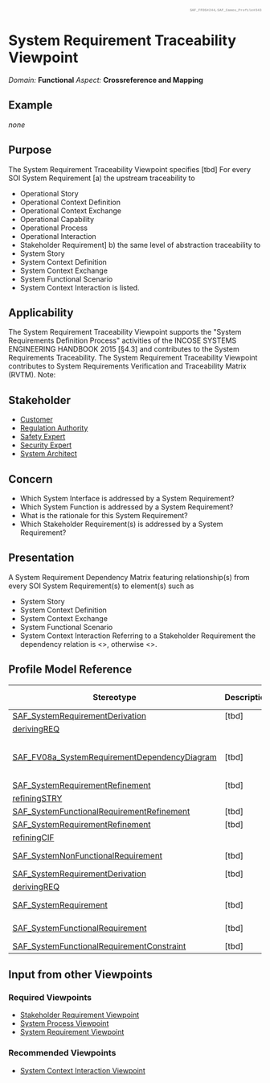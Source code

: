 <div style="text-align: right; font-family: courier; color:gray;font-size: 50%">SAF_FFDS#244,SAF_Cameo_Profile#343</div>

# System Requirement Traceability Viewpoint
*Domain:* **Functional** *Aspect:* **Crossreference and Mapping**
## Example
*none*
## Purpose
The System Requirement Traceability Viewpoint specifies [tbd]
For every SOI System Requirement 
[a) the upstream traceability to
* Operational Story
* Operational Context Definition
* Operational Context Exchange
* Operational Capability
* Operational Process
* Operational Interaction
* Stakeholder Requirement]
b) the same level of abstraction traceability to
* System Story
* System Context Definition
* System Context Exchange
* System Functional Scenario
* System Context Interaction
is listed.
## Applicability
The System Requirement Traceability Viewpoint supports the "System Requirements Definition Process" activities of the INCOSE SYSTEMS ENGINEERING HANDBOOK 2015 [§4.3] and contributes to the System Requirements Traceability. The System Requirement Traceability Viewpoint contributes to System Requirements Verification and Traceability Matrix (RVTM).
Note:
## Stakeholder
* [Customer](../stakeholders.md#Customer)
* [Regulation Authority](../stakeholders.md#Regulation-Authority)
* [Safety Expert](../stakeholders.md#Safety-Expert)
* [Security Expert](../stakeholders.md#Security-Expert)
* [System Architect](../stakeholders.md#System-Architect)
## Concern
* Which System Interface is addressed by a System Requirement?
* Which System Function is addressed by a System Requirement?
* What is the rationale for this System Requirement?
* Which Stakeholder Requirement(s) is addressed by a System Requirement?
## Presentation
A System Requirement Dependency Matrix featuring relationship(s) from every SOI System Requirement(s) to element(s) such as
* System Story
* System Context Definition
* System Context Exchange
* System Functional Scenario
* System Context Interaction
Referring to a Stakeholder Requirement the dependency relation is <<derive>>, otherwise <<refine>>.

## Profile Model Reference
|Stereotype | Description|realized Concept
|---|---|---|
|[SAF_SystemRequirementDerivation](../stereotypes.md#SAF_SystemRequirementDerivation)|[tbd]
|[derivingREQ](../concepts.md#derivingREQ)|
|[SAF_FV08a_SystemRequirementDependencyDiagram](../stereotypes.md#SAF_FV08a_SystemRequirementDependencyDiagram)|[tbd]|[System Requirement Traceability Viewpoint](../concepts.md#System-Requirement-Traceability-Viewpoint)|
|[SAF_SystemRequirementRefinement](../stereotypes.md#SAF_SystemRequirementRefinement)|[tbd]
|[refiningSTRY](../concepts.md#refiningSTRY)|
|[SAF_SystemFunctionalRequirementRefinement](../stereotypes.md#SAF_SystemFunctionalRequirementRefinement)|[tbd]|[refiningSFC](../concepts.md#refiningSFC)|
|[SAF_SystemRequirementRefinement](../stereotypes.md#SAF_SystemRequirementRefinement)|[tbd]
|[refiningCIF](../concepts.md#refiningCIF)|
|[SAF_SystemNonFunctionalRequirement](../stereotypes.md#SAF_SystemNonFunctionalRequirement)|[tbd]|[Nonfunctional Requirement](../concepts.md#Nonfunctional-Requirement)|
|[SAF_SystemRequirementDerivation](../stereotypes.md#SAF_SystemRequirementDerivation)|[tbd]
|[derivingREQ](../concepts.md#derivingREQ)|
|[SAF_SystemRequirement](../stereotypes.md#SAF_SystemRequirement)|[tbd]|[System Requirement](../concepts.md#System-Requirement)|
|[SAF_SystemFunctionalRequirement](../stereotypes.md#SAF_SystemFunctionalRequirement)|[tbd]|[Functional Requirement](../concepts.md#Functional-Requirement)|
|[SAF_SystemFunctionalRequirementConstraint](../stereotypes.md#SAF_SystemFunctionalRequirementConstraint)|[tbd]|[boundedBY](../concepts.md#boundedBY)|
## Input from other Viewpoints
### Required Viewpoints
* [Stakeholder Requirement Viewpoint](Stakeholder-Requirement-Viewpoint.md)
* [System Process Viewpoint](System-Process-Viewpoint.md)
* [System Requirement Viewpoint](System-Requirement-Viewpoint.md)
### Recommended Viewpoints
* [System Context Interaction Viewpoint](System-Context-Interaction-Viewpoint.md)
